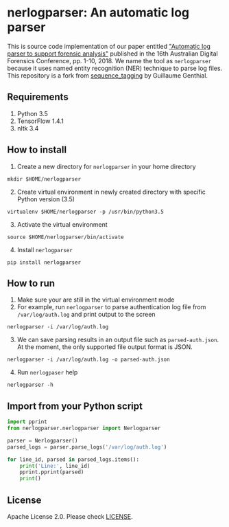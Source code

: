 # nerlogparser: An automatic log parser

This is source code implementation of our paper entitled ["Automatic log parser to support forensic analysis"](http://researchrepository.murdoch.edu.au/id/eprint/42841/) published in the 16th Australian Digital Forensics Conference, pp. 1-10, 2018. We name the tool as `nerlogparser` because it uses named entity recognition (NER) technique to parse log files. This repository is a fork from [sequence_tagging](https://github.com/guillaumegenthial/sequence_tagging) by Guillaume Genthial.

## Requirements
1. Python 3.5
2. TensorFlow 1.4.1
3. nltk 3.4

## How to install
1. Create a new directory for `nerlogparser` in your home directory

`mkdir $HOME/nerlogparser`

2. Create virtual environment in newly created directory with specific Python version (3.5)

`virtualenv $HOME/nerlogparser -p /usr/bin/python3.5`

3. Activate the virtual environment

`source $HOME/nerlogparser/bin/activate`

4. Install `nerlogparser`

`pip install nerlogparser`

## How to run
1. Make sure your are still in the virtual environment mode
2. For example, run `nerlogparser` to parse authentication log file from `/var/log/auth.log` and print output to the screen

`nerlogparser -i /var/log/auth.log`

3. We can save parsing results in an output file such as `parsed-auth.json`. At the moment, the only supported file output format is JSON.

`nerlogparser -i /var/log/auth.log -o parsed-auth.json`

4. Run `nerlogpaser` help

`nerlogparser -h`

## Import from your Python script

```python
import pprint
from nerlogparser.nerlogparser import Nerlogparser  

parser = Nerlogparser()
parsed_logs = parser.parse_logs('/var/log/auth.log')  

for line_id, parsed in parsed_logs.items():
    print('Line:', line_id)
    pprint.pprint(parsed)
    print()
```    

## License
Apache License 2.0. Please check [LICENSE](https://github.com/studiawan/nerlogparser/blob/master/LICENSE.txt).

